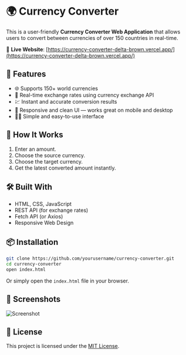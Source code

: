 # 🌍 Currency Converter

This is a user-friendly **Currency Converter Web Application** that allows users to convert between currencies of over 150 countries in real-time.

🔗 **Live Website**: [https://currency-converter-delta-brown.vercel.app/](https://currency-converter-delta-brown.vercel.app/)  

## 🔧 Features

- 🌐 Supports 150+ world currencies
- 🔄 Real-time exchange rates using currency exchange API
- 💹 Instant and accurate conversion results
- 📱 Responsive and clean UI — works great on mobile and desktop
- 👨‍💻 Simple and easy-to-use interface

## 🚀 How It Works

1. Enter an amount.
2. Choose the source currency.
3. Choose the target currency.
4. Get the latest converted amount instantly.

## 🛠️ Built With

- HTML, CSS, JavaScript
- REST API (for exchange rates)
- Fetch API (or Axios)
- Responsive Web Design

## 📦 Installation

```bash
git clone https://github.com/yourusername/currency-converter.git
cd currency-converter
open index.html
````

Or simply open the `index.html` file in your browser.

## 📸 Screenshots

![Screenshot](screenshot.png)

## 📄 License

This project is licensed under the [MIT License](LICENSE).
